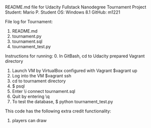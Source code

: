 README.md file for Udacity Fullstack Nanodegree Tournament Project
Student: Mario P.
Student OS: Windows 8.1
GitHub: m1221


File log for Tournament:
1. README.md
2. tournament.py
3. tournament.sql
4. tournament_test.py

Instructions for running:
0. In GitBash, cd to Udacity prepared Vagrant directory
1. Launch VM by VirtualBox configured with Vagrant
  $vagrant up
2. Log into the VM
  $vagrant ssh
3. cd to tournament directory
4. $ psql
5. Enter \i connect tournament.sql
6. Quit by entering \q
7. To test the database, $ python tournament_test.py

This code has the following extra credit functionality:
1. players can draw